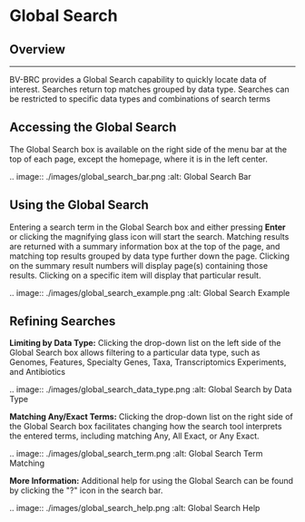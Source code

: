 # Global Search

## Overview
--------

BV-BRC provides a Global Search capability to quickly locate data of interest. Searches return top matches grouped by data type. Searches can be restricted to specific data types and combinations of search terms

## Accessing the Global Search

The Global Search box is available on the right side of the menu bar at the top of each page, except the homepage, where it is in the left center. 

.. image:: ./images/global_search_bar.png
    :alt: Global Search Bar

## Using the Global Search
Entering a search term in the Global Search box and either pressing **Enter** or clicking the magnifying glass icon will start the search. Matching results are returned with a summary information box at the top of the page, and matching top results grouped by data type further down the page. Clicking on the summary result numbers will display page(s) containing those results.  Clicking on a specific item will display that particular result.

.. image:: ./images/global_search_example.png
    :alt: Global Search Example

## Refining Searches

**Limiting by Data Type:** Clicking the drop-down list on the left side of the Global Search box allows filtering to a particular data type, such as Genomes, Features, Specialty Genes, Taxa, Transcriptomics Experiments, and Antibiotics

.. image:: ./images/global_search_data_type.png
    :alt: Global Search by Data Type

**Matching Any/Exact Terms:** Clicking the drop-down list on the right side of the Global Search box facilitates changing how the search tool interprets the entered terms, including matching Any, All Exact, or Any Exact.

.. image:: ./images/global_search_term.png
    :alt: Global Search Term Matching

**More Information:** Additional help for using the Global Search can be found by clicking the "?" icon in the search bar.

.. image:: ./images/global_search_help.png
    :alt: Global Search Help

